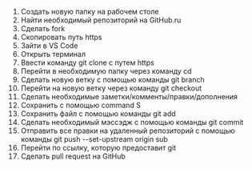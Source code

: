 1. Создать новую папку на рабочем столе
2. Найти необходимый репозиторий на GitHub.ru
3. Сделать fork
4. Скопировать путь https
5. Зайти в VS Code
6. Открыть терминал 
7. Ввести команду git clone с путем https
8. Перейти в необходимую папку через команду cd
9. Сделать новую ветку с помощью команды git branch
10. Перейти на новую ветку через команду git checkout
11. Сделать необходимые заметки/комменты/правки/дополнения
12. Сохранить с помощью command S
13. Сохранить файл с помощью команды git add
14. Сделать необходимый мэссэдж с помощью команды git commit 
15. Отправить все правки на удаленный репозиторий с помощью команды git push --set-upstream origin sub
16. Перейти по ссылку, которую предоставит git
17. Сделать pull request на GitHub